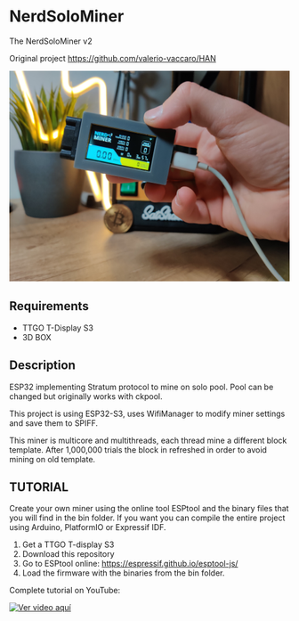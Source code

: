 # NerdSoloMiner
The NerdSoloMiner v2

Original project https://github.com/valerio-vaccaro/HAN

![image](https://raw.githubusercontent.com/BitMaker-hub/NerdMiner_v2/master/images/NerdMinerv2.jpg)

## Requirements
- TTGO T-Display S3
- 3D BOX

## Description
ESP32 implementing Stratum protocol to mine on solo pool. Pool can be changed but originally works with ckpool.

This project is using ESP32-S3, uses WifiManager to modify miner settings and save them to SPIFF. 

This miner is multicore and multithreads, each thread mine a different block template. After 1,000,000 trials the block in refreshed in order to avoid mining on old template.

## TUTORIAL
Create your own miner using the online tool ESPtool and the binary files that you will find in the bin folder.
If you want you can compile the entire project using Arduino, PlatformIO or Expressif IDF.

1. Get a TTGO T-display S3
1. Download this repository
1. Go to ESPtool online: https://espressif.github.io/esptool-js/
1. Load the firmware with the binaries from the bin folder.

Complete tutorial on YouTube:

[![Ver video aquí](https://img.youtube.com/vi/POUT2R_opDs/0.jpg)](https://youtu.be/POUT2R_opDs)
